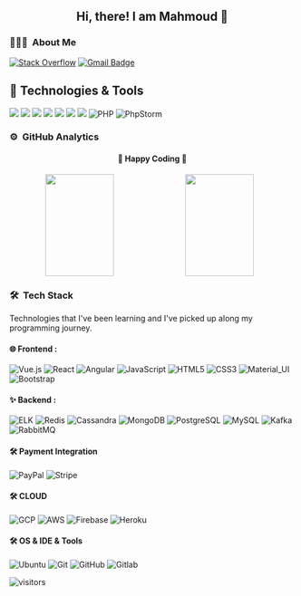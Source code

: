
<div align="center">
  <h2> 
    Hi, there! I am Mahmoud 👋
  </h2>
</div>

### 👨🏻‍💻 &nbsp;About Me
[![Stack Overflow](https://img.shields.io/badge/-Stackoverflow-FE7A16?style=flat-square&logo=stack-overflow&logoColor=white)](https://stackoverflow.com/users/10094324/mahmoud)
[![Gmail Badge](https://img.shields.io/badge/Gmail-red?style=flat-square&logo=Gmail&logoColor=white&link=mailto:khalifarsm@gmail.com)](mailto:khalifarsm@gmail.com)


## 🔧 Technologies & Tools

![](https://img.shields.io/badge/OS-Linux-informational?style=flat&logo=linux&logoColor=white&color=6aa6f8)
![](https://img.shields.io/badge/Editor-IntelliJ-informational?style=flat&logo=IntelliJ-IDEA&logoColor=white&color=6aa6f8)
![](https://img.shields.io/badge/Code-Java-informational?style=flat&logo=java&logoColor=white&color=6aa6f8)
![](https://img.shields.io/badge/Code-Spring-informational?style=flat&logo=Spring&logoColor=white&color=6aa6f8)
![](https://img.shields.io/badge/Shell-Bash-informational?style=flat&logo=gnu-bash&logoColor=white&color=6aa6f8)
![](https://img.shields.io/badge/Tools-PostgreSQL-informational?style=flat&logo=postgreSQL&logoColor=white&color=6aa6f8)
![](https://img.shields.io/badge/Tools-Cassandra-informational?style=flat&logo=Apache-Cassandra&logoColor=white&color=6aa6f8)
![PHP](https://img.shields.io/badge/php-%23777BB4.svg?style=for-the-badge&logo=php&logoColor=white)
![PhpStorm](https://img.shields.io/badge/phpstorm-143?style=for-the-badge&logo=phpstorm&logoColor=black&color=black&labelColor=darkorchid)


### ⚙️ &nbsp;GitHub Analytics

<div >
  <h4 align="center"> 
    🏃 Happy Coding 🏃 
  </h4>
</div>
<p align="center">
  <a href="https://github.com/mahmoud9876" width="100%" style="display:flex">
    <img height="180em" width="49%" src="https://github-readme-stats-eight-theta.vercel.app/api?username=mahmoud9876&show_icons=true&theme=algolia&include_all_commits=true&count_private=true"/>
    <img height="180em" width="49%" src="https://github-readme-stats-eight-theta.vercel.app/api/top-langs/?username=khalifarsm&layout=compact&langs_count=8&theme=algolia"/>
  </a>
</p>

### 🛠 &nbsp;Tech Stack

Technologies that I've been learning and I've picked up along my programming journey.

#### 🌐 Frontend : <br />

![Vue.js](https://img.shields.io/badge/vuejs-%2335495e.svg?style=for-the-badge&logo=vuedotjs&logoColor=%234FC08D)
![React](https://img.shields.io/badge/react-%2320232a.svg?style=for-the-badge&logo=react&logoColor=%2361DAFB)
![Angular](https://img.shields.io/badge/angular-%23DD0031.svg?style=for-the-badge&logo=angular&logoColor=white)
![JavaScript](https://img.shields.io/badge/-JavaScript-05122A?style=flat&logo=javascript)
![HTML5](https://img.shields.io/badge/-HTML5-05122A?style=flat-square&logo=html5&logoColor=white)
![CSS3](https://img.shields.io/badge/-CSS3-05122A?style=flat-square&logo=css3)
![Material_UI](https://img.shields.io/badge/-Material_UI-05122A?style=flat-square&logo=material-ui)
![Bootstrap](https://img.shields.io/badge/-Bootstrap-05122A?style=flat-square&logo=bootstrap)

#### ✨ Backend : <br />

![ELK](http://img.shields.io/badge/-ELK-05122A?style=flat-square&logo=Elastic)
![Redis](http://img.shields.io/badge/-Redis-05122A?style=flat-square&logo=Redis)
![Cassandra](http://img.shields.io/badge/-Cassandra-05122A?style=flat-square&logo=Apache-Cassandra)
![MongoDB](http://img.shields.io/badge/-MongoDB-05122A?style=flat-square&logo=mongodb&logoColor=4479A1)
![PostgreSQL](https://img.shields.io/badge/-PostgreSQL-05122A?style=flat-square&logo=postgresql&logoColor=0273B7)
![MySQL](http://img.shields.io/badge/-MySQL-05122A?style=flat-square&logo=mysql&logoColor=4479A1)
![Kafka](http://img.shields.io/badge/-Kafka-05122A?style=flat-square&logo=Apache-Kafka)
![RabbitMQ](http://img.shields.io/badge/-RabbbitMQ-05122A?style=flat-square&logo=RabbitMQ)

#### 🛠 Payment Integration <br />

![PayPal](http://img.shields.io/badge/-PayPal-05122A?style=flat-square&logo=PayPal)
![Stripe](http://img.shields.io/badge/-Stripe-05122A?style=flat-square&logo=Stripe)

#### 🛠 CLOUD <br />

![GCP](https://img.shields.io/badge/-GCP-05122A?style=flat-square&logo=Google-Cloud)
![AWS](https://img.shields.io/badge/-AWS-05122A?style=flat-square&logo=Amazon-AWS)
![Firebase](https://img.shields.io/badge/-Firebase-05122A?style=flat-square&logo=Firebase)
![Heroku](https://img.shields.io/badge/-Heroku-05122A?style=flat&logo=Heroku)

#### 🛠 OS & IDE & Tools <br />

![Ubuntu](https://img.shields.io/badge/-Ubuntu-05122A?style=flat-square&logo=ubuntu)
![Git](https://img.shields.io/badge/-Git-05122A?style=flat&logo=git)
![GitHub](https://img.shields.io/badge/-GitHub-05122A?style=flat&logo=github)
![Gitlab](https://img.shields.io/badge/-Gitlab-05122A?style=flat&logo=gitlab)

![visitors](https://visitor-badge.glitch.me/badge?page_id=khalifarsm/khalifarsm)
